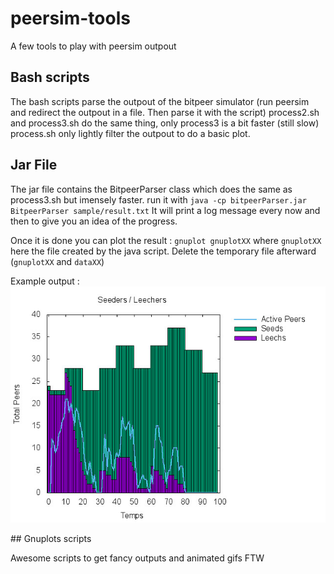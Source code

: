 # peersim-tools
A few tools to play with peersim outpout

## Bash scripts

The bash scripts parse the outpout of the bitpeer simulator (run peersim and redirect the outpout in a file. Then parse it with the script)
process2.sh and process3.sh do the same thing, only process3 is a bit faster (still slow)
process.sh  only lightly filter the outpout to do a basic plot.

## Jar File

The jar file contains the BitpeerParser class which does the same as process3.sh but imensely faster.
run it with `java -cp bitpeerParser.jar BitpeerParser sample/result.txt`
It will print a log message every now and then to give you an idea of the progress.

Once it is done you can plot the result : 
`gnuplot gnuplotXX` where `gnuplotXX` here the file created by the java script. Delete the temporary file afterward (`gnuplotXX` and `dataXX`)

Example output : 
![alt text](sample/gnuplot2.jpg)


## Gnuplots scripts

Awesome scripts to get fancy outputs and animated gifs FTW
